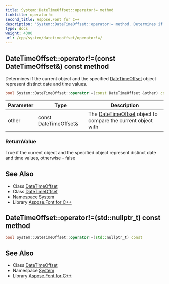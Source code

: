 ```yaml
---
title: System::DateTimeOffset::operator!= method
linktitle: operator!=
second_title: Aspose.Font for C++
description: 'System::DateTimeOffset::operator!= method. Determines if the current object and the specified DateTimeOffset object represent distinct date and time values in C++.'
type: docs
weight: 4300
url: /cpp/system/datetimeoffset/operator!=/
---
```

## DateTimeOffset::operator!=(const DateTimeOffset\&) const method


Determines if the current object and the specified [DateTimeOffset](../) object represent distinct date and time values.

```cpp
bool System::DateTimeOffset::operator!=(const DateTimeOffset &other) const
```


| Parameter | Type | Description |
| --- | --- | --- |
| other | const DateTimeOffset\& | The [DateTimeOffset](../) object to compare the current object with |

### ReturnValue

True if the current object and the specified object represent distinct date and time values, otherwise - false

## See Also

* Class [DateTimeOffset](../)
* Class [DateTimeOffset](../)
* Namespace [System](../../)
* Library [Aspose.Font for C++](../../../)
## DateTimeOffset::operator!=(std::nullptr_t) const method




```cpp
bool System::DateTimeOffset::operator!=(std::nullptr_t) const
```

## See Also

* Class [DateTimeOffset](../)
* Namespace [System](../../)
* Library [Aspose.Font for C++](../../../)
